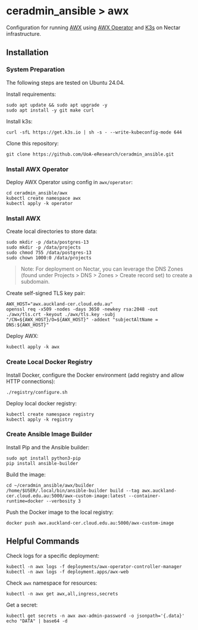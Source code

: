 # ceradmin_ansible > awx

Configuration for running [AWX](https://github.com/ansible/awx) using [AWX Operator](https://github.com/ansible/awx-operator) and [K3s](https://github.com/k3s-io/k3s) on Nectar infrastructure.


## Installation

### System Preparation

The following steps are tested on Ubuntu 24.04.

Install requirements:

```
sudo apt update && sudo apt upgrade -y
sudo apt install -y git make curl
```

Install k3s:

```
curl -sfL https://get.k3s.io | sh -s - --write-kubeconfig-mode 644
```

Clone this repository:

```
git clone https://github.com/UoA-eResearch/ceradmin_ansible.git
```

### Install AWX Operator

Deploy AWX Operator using config in `awx/operator`:

```
cd ceradmin_ansible/awx
kubectl create namespace awx
kubectl apply -k operator
```

### Install AWX

Create local directories to store data:

```
sudo mkdir -p /data/postgres-13
sudo mkdir -p /data/projects
sudo chmod 755 /data/postgres-13
sudo chown 1000:0 /data/projects
```

> Note: For deployment on Nectar, you can leverage the DNS Zones (found under Projects > DNS > Zones > Create record set) to create a subdomain.

Create self-signed TLS key pair:

```
AWX_HOST="awx.auckland-cer.cloud.edu.au"
openssl req -x509 -nodes -days 3650 -newkey rsa:2048 -out ./awx/tls.crt -keyout ./awx/tls.key -subj "/CN=${AWX_HOST}/O=${AWX_HOST}" -addext "subjectAltName = DNS:${AWX_HOST}"
```

Deploy AWX:

```
kubectl apply -k awx
```

### Create Local Docker Registry

Install Docker, configure the Docker environment (add registry and allow HTTP connections):

```
./registry/configure.sh
```

Deploy local docker registry:

```
kubectl create namespace registry
kubectl apply -k registry
```

### Create Ansible Image Builder

Install Pip and the Ansible builder:

```
sudo apt install python3-pip
pip install ansible-builder
```

Build the image:

```
cd ~/ceradmin_ansible/awx/builder
/home/$USER/.local/bin/ansible-builder build --tag awx.auckland-cer.cloud.edu.au:5000/awx-custom-image:latest --container-runtime=docker --verbosity 3
```

Push the Docker image to the local registry:

```
docker push awx.auckland-cer.cloud.edu.au:5000/awx-custom-image
```

## Helpful Commands

Check logs for a specific deployment:

```
kubectl -n awx logs -f deployments/awx-operator-controller-manager
kubectl -n awx logs -f deployment.apps/awx-web
```

Check `awx` namespace for resources:

```
kubectl -n awx get awx,all,ingress,secrets
```

Get a secret:

```
kubectl get secrets -n awx awx-admin-password -o jsonpath='{.data}'
echo "DATA" | base64 -d
```
